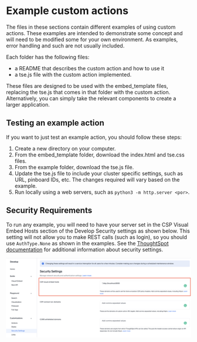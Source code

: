 # Example custom actions

The files in these sections contain different examples of using custom actions.  These examples are intended to demonstrate some concept and will need to be modified some for your own environment.  As examples, error handling and such are not usually included.

Each folder has the following files: 
* a README that describes the custom action and how to use it
* a tse.js file with the custom action implemented.  
  
These files are designed to be used with the embed_template files, replacing the tse.js that comes in that folder with the custom action.  Alternatively, you can simply take the relevant components to create a larger application.

## Testing an example action

If you want to just test an example action, you should follow these steps:

1. Create a new directory on your computer.
2. From the embed_template folder, download the index.html and tse.css files.
3. From the example folder, download the tse.js file.
4. Update the tse.js file to include your cluster specific settings, such as URL, pinboard IDs, etc.  The changes required will vary based on the example.
5. Run locally using a web servers, such as `python3 -m http.server <por>`.

## Security Requirements

To run any example, you will need to have your server set in the CSP Visual Embed Hosts section of the Develop Security settings as shown below.  This setting will not allow you to make REST calls (such as login), so you should use `AuthType.None` as shown in the examples.  See the [ThoughtSpot documentation](https://cloud-docs.thoughtspot.com/admin/ts-cloud/security-settings.html) for additional information about security settings.

![Security Settings](security_settings.png)